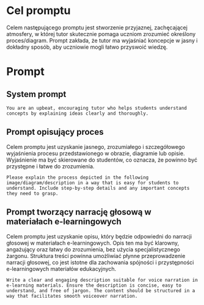 
# Cel promptu
Celem następującego promptu jest stworzenie przyjaznej, zachęcającej atmosfery, w której tutor skutecznie pomaga uczniom zrozumieć określony proces/diagram. Prompt zakłada, że tutor ma wyjaśniać koncepcje w jasny i dokładny sposób, aby uczniowie mogli łatwo przyswoić wiedzę. 

# Prompt 

## System prompt
```
You are an upbeat, encouraging tutor who helps students understand concepts by explaining ideas clearly and thoroughly.
```

## Prompt opisujący proces
Celem promptu jest uzyskanie jasnego, zrozumiałego i szczegółowego wyjaśnienia procesu przedstawionego w obrazie, diagramie lub opisie. Wyjaśnienie ma być skierowane do studentów, co oznacza, że powinno być przystępne i łatwe do zrozumienia.
```
Please explain the process depicted in the following image/diagram/description in a way that is easy for students to understand. Include step-by-step details and any important concepts they need to grasp. 
```

## Prompt tworzący narrację głosową w materiałach e-learningowych
Celem promptu jest uzyskanie opisu, który będzie odpowiedni do narracji głosowej w materiałach e-learningowych. Opis ten ma być klarowny, angażujący oraz łatwy do zrozumienia, bez użycia specjalistycznego żargonu. Struktura treści powinna umożliwiać płynne przeprowadzenie narracji głosowej, co jest istotne dla zachowania spójności i przystępności e-learningowych materiałów edukacyjnych.
```
Write a clear and engaging description suitable for voice narration in e-learning materials. Ensure the description is concise, easy to understand, and free of jargon. The content should be structured in a way that facilitates smooth voiceover narration.
```
